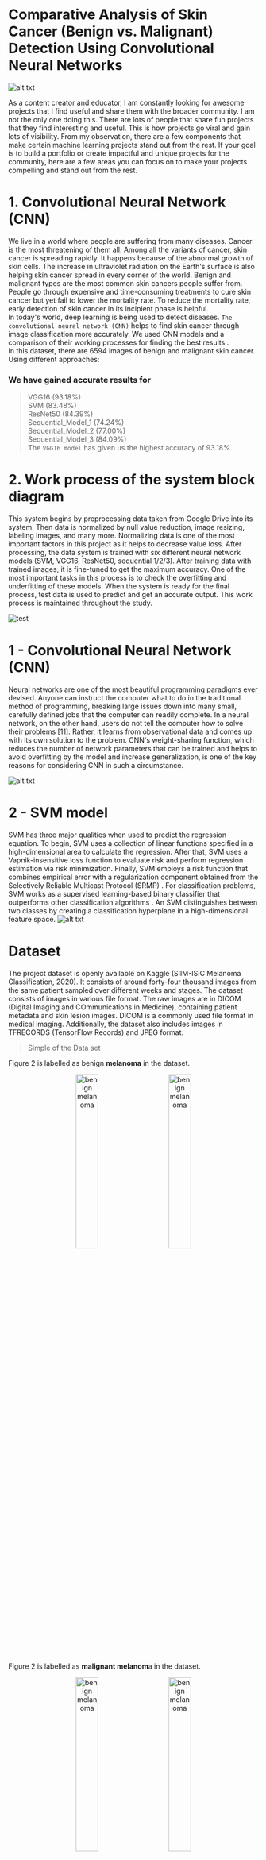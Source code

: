 # Comparative Analysis of Skin Cancer (Benign vs. Malignant) Detection Using Convolutional Neural Networks
![alt txt](https://github.com/Sajid-Bit/Skin-Cancer/blob/main/images/image2.avif)

As a content creator and educator, I am constantly looking for awesome projects that I find useful and share them with the broader community. I am not the only one doing this. There are lots of people that share fun projects that they find interesting and useful. This is how projects go viral and gain lots of visibility. From my observation, there are a few components that make certain machine learning projects stand out from the rest. If your goal is to build a portfolio or create impactful and unique projects for the community, here are a few areas you can focus on to make your projects compelling and stand out from the rest.

# 1. Convolutional Neural Network (CNN)

We live in a world where people are suffering from many diseases. Cancer is the most threatening of them all. Among all the variants of cancer, skin cancer is spreading rapidly. It happens because of the abnormal growth of skin cells. The increase in ultraviolet radiation on the Earth's surface is also helping skin cancer spread in every corner of the world. Benign and malignant types are the most common skin cancers people suffer from. People go through expensive and time-consuming treatments to cure skin cancer but yet fail to lower the mortality rate. To reduce the mortality rate, early detection of skin cancer in its incipient phase is helpful. <br /> In today's world, deep learning is being used to detect diseases. `The convolutional neural network (CNN)` helps to find skin cancer through image classification more accurately. We used CNN models and a comparison of their working processes for finding the best results .  <br /> 
In this dataset, there are 6594 images of benign and malignant skin cancer. Using different approaches: <br /> 
### We have gained accurate results for
>  VGG16 (93.18%)<br />
> SVM (83.48%)<br />
> ResNet50 (84.39%)<br />
> Sequential_Model_1 (74.24%)<br />
> Sequential_Model_2 (77.00%)<br />
> Sequential_Model_3 (84.09%) <br />
The `VGG16 model` has given us the highest accuracy of 93.18%.

# 2. Work process of the system block diagram
This system begins by preprocessing data taken from Google Drive into its system. Then data is normalized by null value reduction, image resizing, labeling images, and many more. Normalizing data is one of the most important factors in this project as it helps to decrease value loss. After processing, the data system is trained with six different neural network models (SVM, VGG16, ResNet50, sequential 1/2/3). After training data with trained images, it is fine-tuned to get the maximum accuracy. One of the most important tasks in this process is to check the overfitting and underfitting of these models. When the system is ready for the final process, test data is used to predict and get an accurate output. This work process is maintained throughout the study.

![test](https://github.com/Sajid-Bit/Skin-Cancer/blob/main/images/image4.jpg)

# 1 - Convolutional Neural Network (CNN)
Neural networks are one of the most beautiful programming paradigms ever devised. Anyone can instruct the computer what to do in the traditional method of programming, breaking large issues down into many small, carefully defined jobs that the computer can readily complete. In a neural network, on the other hand, users do not tell the computer how to solve their problems [11]. Rather, it learns from observational data and comes up with its own solution to the problem. CNN's weight-sharing function, which reduces the number of network parameters that can be trained and helps to avoid overfitting by the model and increase generalization, is one of the key reasons for considering CNN in such a circumstance.

![alt txt](https://github.com/Sajid-Bit/Skin-Cancer/blob/main/images/JHE2021-5895156.002.jpg)

 # 2 - SVM model
SVM has three major qualities when used to predict the regression equation. To begin, SVM uses a collection of linear functions specified in a high-dimensional area to calculate the regression. After that, SVM uses a Vapnik-insensitive loss function to evaluate risk and perform regression estimation via risk minimization. Finally, SVM employs a risk function that combines empirical error with a regularization component obtained from the Selectively Reliable Multicast Protocol (SRMP) . For classification problems, SVM works as a supervised learning-based binary classifier that outperforms other classification algorithms . An SVM distinguishes between two classes by creating a classification hyperplane in a high-dimensional feature space.
![alt txt](https://github.com/Sajid-Bit/Skin-Cancer/blob/main/images/svm.jpg)



# Dataset

The project dataset is openly available on Kaggle (SIIM-ISIC Melanoma Classification, 2020). It consists of around forty-four thousand images from the same patient sampled over different weeks and stages. The dataset consists of images in various file format. The raw images are in DICOM (Digital Imaging and COmmunications in Medicine), containing patient metadata and skin lesion images. DICOM is a commonly used file format in medical imaging. Additionally, the dataset also includes images in TFRECORDS (TensorFlow Records) and JPEG format.
 
> Simple of the Data set

Figure 2 is labelled as benign **melanoma** in the dataset.
<p align="center">
  <img alt="benign melanoma" src="https://github.com/Sajid-Bit/Skin-Cancer/blob/main/Data/benign/ISIC_0015719.jpg" width="30%">
&nbsp; &nbsp; &nbsp; &nbsp;
  <img alt="benign melanoma" src="https://github.com/Sajid-Bit/Skin-Cancer/blob/main/Data/benign/ISIC_0052212.jpg" width="30%">
</p>

Figure 2 is labelled as **malignant melanom**a in the dataset.

<p align="center">
  <img alt="benign melanoma" src="https://github.com/Sajid-Bit/Skin-Cancer/blob/main/Data/malignant/ISIC_0232101.jpg" width="30%">
&nbsp; &nbsp; &nbsp; &nbsp;
  <img alt="benign melanoma" src="https://github.com/Sajid-Bit/Skin-Cancer/blob/main/Data/malignant/ISIC_0247330.jpg" width="30%">
</p>

 
 
 
 
 
 
 
 
